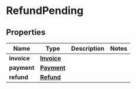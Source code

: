 # RefundPending

## Properties
Name | Type | Description | Notes
------------ | ------------- | ------------- | -------------
**invoice** | [**Invoice**](Invoice.md) |  | 
**payment** | [**Payment**](Payment.md) |  | 
**refund** | [**Refund**](Refund.md) |  | 
